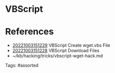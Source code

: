 # VBScript

# References
- [20221003151229](/zet/20221003151229/) VBScript Create wget.vbs File
- [20221003151228](/zet/20221003151228/) VBScript Download Files
- ~/kb/hacking/tricks/vbscript-wget-hack.md

Tags:
    #assorted

